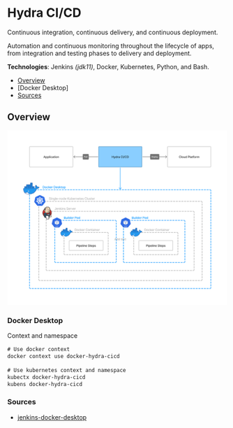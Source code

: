 # Hydra CI/CD

Continuous integration, continuous delivery, and continuous deployment.

Automation and continuous monitoring throughout the lifecycle of apps, from integration and testing phases to delivery and deployment.

**Technologies**: Jenkins _(jdk11)_, Docker, Kubernetes, Python, and Bash. 

* [Overview](#overview)
* [Docker Desktop]
* [Sources](#sources)

## Overview
![](resources/images/hydra-cicd-overview.png)

### Docker Desktop 
Context and namespace
```shell
# Use docker context 
docker context use docker-hydra-cicd

# Use kubernetes context and namespace
kubectx docker-hydra-cicd
kubens docker-hydra-cicd
```


### Sources
* [jenkins-docker-desktop](https://github.com/HakimiX/jenkins-docker-desktop)
